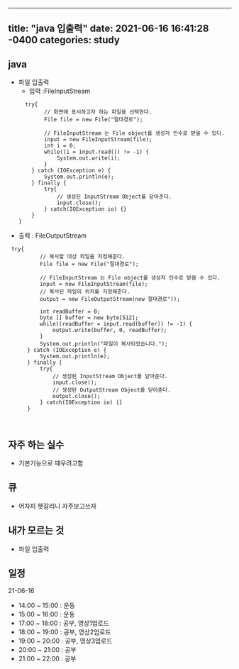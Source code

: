  ---
title: "java 입출력"
date: 2021-06-16 16:41:28 -0400
categories: study
---
 ## java
  - 파일 입출력
    - 입력 :FileInputStream
    ```
      try{
            // 화면에 표시하고자 하는 파일을 선택한다.
            File file = new File("절대경로");
             
            // FileInputStream 는 File object를 생성자 인수로 받을 수 있다.         
            input = new FileInputStream(file);
            int i = 0;
            while((i = input.read()) != -1) {
                System.out.write(i);
            }
        } catch (IOException e) {
            System.out.println(e);
        } finally {
            try{
                // 생성된 InputStream Object를 닫아준다.
                input.close();
            } catch(IOException io) {}
        }
    }
    ```
  - 출력 : FileOutputStream
  ```
   try{
            // 복사할 대상 파일을 지정해준다.
            File file = new File("절대경로");
             
            // FileInputStream 는 File object를 생성자 인수로 받을 수 있다.         
            input = new FileInputStream(file);
            // 복사된 파일의 위치를 지정해준다.
            output = new FileOutputStream(new 절대경로"));
                         
            int readBuffer = 0;
            byte [] buffer = new byte[512];
            while((readBuffer = input.read(buffer)) != -1) {
                output.write(buffer, 0, readBuffer);
            }
            System.out.println("파일이 복사되었습니다.");
        } catch (IOException e) {
            System.out.println(e);
        } finally {
            try{
                // 생성된 InputStream Object를 닫아준다.
                input.close();
                // 생성된 OutputStream Object를 닫아준다.
                output.close();
            } catch(IOException io) {}
        }



  ```
## 자주 하는 실수
  - 기본기능으로 때우려고함
## 큐
  - 어차피 헷갈리니 자주보고쓰자
## 내가 모르는 것
  - 파일 입출력
  
## 일정
21-06-16
- 14:00 ~ 15:00 : 운동
- 15:00 ~ 16:00 : 운동
- 17:00 ~ 18:00 : 공부, 영상1업로드
- 18:00 ~ 19:00 : 공부, 영상2업로드
- 19:00 ~ 20:00 : 공부, 영상3업로드
- 20:00 ~ 21:00 : 공부
- 21:00 ~ 22:00 : 공부
